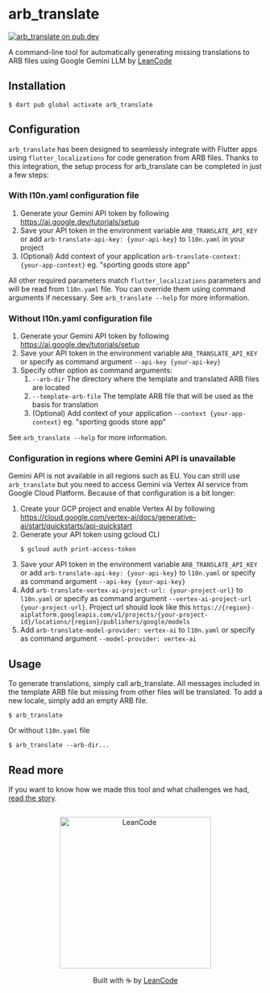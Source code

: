 # arb_translate

[![arb_translate on pub.dev][pub_badge]][pub_link]

A command-line tool for automatically generating missing translations to ARB files
using Google Gemini LLM by [LeanCode](https://leancode.co)

## Installation

```console
$ dart pub global activate arb_translate
```

## Configuration

`arb_translate` has been designed to seamlessly integrate with Flutter apps
using `flutter_localizations` for code generation from ARB files. Thanks to this
integration, the setup process for arb_translate can be completed in just a few
steps:

### With l10n.yaml configuration file

1. Generate your Gemini API token by following
   https://ai.google.dev/tutorials/setup
2. Save your API token in the environment variable `ARB_TRANSLATE_API_KEY` or
   add `arb-translate-api-key: {your-api-key}` to `l10n.yaml` in your project
3. (Optional) Add context of your application
   `arb-translate-context: {your-app-context}` eg. "sporting goods store app"

All other required parameters match `flutter_localizations` parameters and will
be read from `l10n.yaml` file. You can override them using command arguments if
necessary. See `arb_translate --help` for more information.

### Without l10n.yaml configuration file

1. Generate your Gemini API token by following
   https://ai.google.dev/tutorials/setup
2. Save your API token in the environment variable `ARB_TRANSLATE_API_KEY` or
   specify as command argument `--api-key {your-api-key}`
3. Specify other option as command arguments:
   1. `--arb-dir` The directory where the template and translated ARB files are
      located
   2. `--template-arb-file` The template ARB file that will be used as the basis
      for translation
   3. (Optional) Add context of your application `--context {your-app-context}`
      eg. "sporting goods store app"

See `arb_translate --help` for more information.

### Configuration in regions where Gemini API is unavailable

Gemini API is not available in all regions such as EU. You can strill use
`arb_translate` but you need to access Gemini via Vertex AI service from Google
Cloud Platform. Because of that configuration is a bit longer:

1. Create your GCP project and enable Vertex AI by following
   https://cloud.google.com/vertex-ai/docs/generative-ai/start/quickstarts/api-quickstart
2. Generate your API token using gcloud CLI
   ```console
   $ gcloud auth print-access-token
   ```
3. Save your API token in the environment variable `ARB_TRANSLATE_API_KEY` or
   add `arb-translate-api-key: {your-api-key}` to `l10n.yaml` or specify as
   command argument `--api-key {your-api-key}`
4. Add `arb-translate-vertex-ai-project-url: {your-project-url}` to `l10n.yaml`
   or specify as command argument `--vertex-ai-project-url {your-project-url}`.
   Project url should look like this `https://{region}-aiplatform.googleapis.com/v1/projects/{your-project-id}/locations/{region}/publishers/google/models`
5. Add `arb-translate-model-provider: vertex-ai` to `l10n.yaml` or specify as
   command argument `--model-provider: vertex-ai`

## Usage
To generate translations, simply call arb_translate. All messages included in
the template ARB file but missing from other files will be translated. To add a
new locale, simply add an empty ARB file.

```console
$ arb_translate
```

Or without `l10n.yaml` file

```console
$ arb_translate --arb-dir...
```

[pub_badge]: https://img.shields.io/pub/v/arb_translate.svg
[pub_link]: https://pub.dartlang.org/packages/arb_translate

## Read more
If you want to know how we made this tool and what challenges we had, [read the story](https://leancode.co/blog/flutter-app-localization-with-ai?utm_source=readme&utm_medium=arb_translate_package).

##

<p align="center">
   <picture>
      <source media="(prefers-color-scheme: dark)" srcset="https://leancodepublic.blob.core.windows.net/public/dark-transparent-wide.png">
      <source media="(prefers-color-scheme: light)" srcset="https://leancodepublic.blob.core.windows.net/public/light-transparent-wide.png">
      <img alt="LeanCode" src="https://leancodepublic.blob.core.windows.net/public/wide.png" width="300"/>
   </picture>
   <p align="center">
   Built with ☕️ by <a href="https://leancode.co">LeanCode</a>
   </p>
</p>
